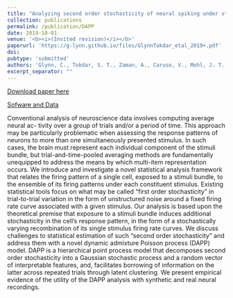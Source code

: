 ```yaml
---
title: "Analyzing second order stochasticity of neural spiking under stimuli-bundle exposure"
collection: publications
permalink: /publication/DAPP
date: 2019-10-01
venue: '<b><i>(Invited revision)</i></b>'
paperurl: 'https://g-lynn.github.io/files/GlynnTokdar_etal_2019+.pdf'
doi: 
pubtype: 'submitted'
authors: 'Glynn, C., Tokdar, S. T., Zaman, A., Caruso, V., Mohl, J. T., Willett, S., M., and Groh, J. M.'
excerpt_separator: ""
---
```


[Download paper here](https://g-lynn.github.io/files/GlynnTokdar_etal_2019+.pdf)

[Sofware and Data](https://github.com/G-Lynn/DPMMM)

Conventional analysis of neuroscience data involves computing average neural ac- tivity over a group of trials and/or a period of time. This approach may be particularly problematic when assessing the response patterns of neurons to more than one simultaneously presented stimulus. In such cases, the brain must represent each individual component of the stimuli bundle, but trial-and-time-pooled averaging methods are fundamentally unequipped to address the means by which multi-item representation occurs. We introduce and investigate a novel statistical analysis framework that relates the firing pattern of a single cell, exposed to a stimuli bundle, to the ensemble of its firing patterns under each constituent stimulus. Existing statistical tools focus on what may be called “first order stochasticity” in trial-to-trial variation in the form of unstructured noise around a fixed firing rate curve associated with a given stimulus. Our analysis is based upon the theoretical premise that exposure to a stimuli bundle induces additional stochasticity in the cell’s response pattern, in the form of a stochastically varying recombination of its single stimulus firing rate curves. We discuss challenges to statistical estimation of such “second order stochasticity” and address them with a novel dynamic admixture Poisson process (DAPP) model. DAPP is a hierarchical point process model that decomposes second order stochasticity into a Gaussian stochastic process and a random vector of interpretable features, and, facilitates borrowing of information on the latter across repeated trials through latent clustering. We present empirical evidence of the utility of the DAPP analysis with synthetic and real neural recordings.
